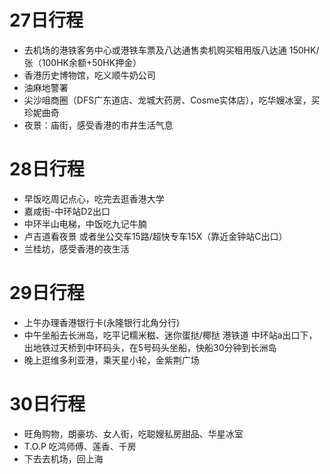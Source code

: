 # 27日行程
- 去机场的港铁客务中心或港铁车票及八达通售卖机购买租用版八达通 150HK/张（100HK余额+50HK押金）
- 香港历史博物馆，吃义顺牛奶公司
- 油麻地警署
- 尖沙咀商圈（DFS广东道店、龙城大药房、Cosme实体店），吃华嫂冰室，买珍妮曲奇
- 夜景：庙街，感受香港的市井生活气息

# 28日行程
- 早饭吃周记点心，吃完去逛香港大学
- 嘉咸街-中环站D2出口
- 中环半山电梯，中饭吃九记牛腩
- 卢吉道看夜景
  或者坐公交车15路/超快专车15X（靠近金钟站C出口）
- 兰桂坊，感受香港的夜生活

# 29日行程
- 上午办理香港银行卡(永隆银行北角分行)
- 中午坐船去长洲岛，吃平记糯米糍、迷你蛋挞/椰挞
  港铁道 中环站a出口下，出地铁过天桥到中环码头，在5号码头坐船，快船30分钟到长洲岛
- 晚上逛维多利亚港，乘天星小轮，金紫荆广场

# 30日行程
- 旺角购物，朗豪坊、女人街，吃聪嫂私房甜品、华星冰室
- T.O.P 吃鸿师傅、莲香、千房
- 下去去机场，回上海
